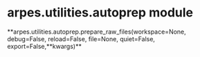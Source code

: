 # arpes.utilities.autoprep module

**arpes.utilities.autoprep.prepare\_raw\_files(workspace=None,
debug=False, reload=False, file=None, quiet=False,
export=False,**kwargs)\*\*
